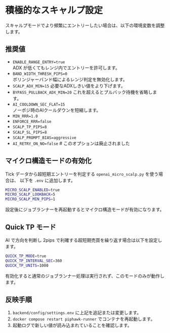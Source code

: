 # 積極的なスキャルプ設定

スキャルプモードでより頻繁にエントリーしたい場合は、以下の環境変数を調整します。

## 推奨値

- `ENABLE_RANGE_ENTRY=true`  
  ADX が低くてもレンジ内でエントリーを許可します。
- `BAND_WIDTH_THRESH_PIPS=0`  
  ボリンジャーバンド幅によるレンジ判定を無効化します。
- `SCALP_ADX_MIN=15`
  必要なADXしきい値をより下げます。
- `BYPASS_PULLBACK_ADX_MIN=20`
  これを超えるとプルバック待機を省略します。
- `AI_COOLDOWN_SEC_FLAT=15`  
  ノーポジ時のAIクールダウンを短縮します。
- `MIN_RRR=1.0`
- `ENFORCE_RRR=false`
- `SCALP_TP_PIPS=8`
- `SCALP_SL_PIPS=8`
- `SCALP_PROMPT_BIAS=aggressive`
- `AI_RETRY_ON_NO=false`  # このオプションは廃止されました

## マイクロ構造モードの有効化

Tick データから超短期エントリーを判定する `openai_micro_scalp.py` を使う場合は、
以下を `.env` に追加します。

```bash
MICRO_SCALP_ENABLED=true
MICRO_SCALP_LOOKBACK=5
MICRO_SCALP_MIN_PIPS=1
```

設定後にジョブランナーを再起動するとマイクロ構造モードが有効になります。

## Quick TP モード

AI で方向を判断し 2pips で利確する超短期売買を繰り返す場合は以下を設定します。

```bash
QUICK_TP_MODE=true
QUICK_TP_INTERVAL_SEC=360
QUICK_TP_UNITS=1000
```

有効化すると通常のジョブランナー処理は実行されず、このモードのみが動作します。

## 反映手順

1. `backend/config/settings.env` に上記を追記または変更します。
2. `docker compose restart piphawk-runner` でコンテナを再起動します。
3. 起動ログで新しい値が読み込まれていることを確認します。
